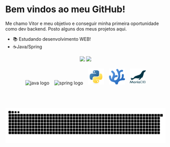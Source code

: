 
<div align="left">
  
  # Bem vindos ao meu GitHub! 

  Me chamo Vitor e meu objetivo e conseguir minha primeira oportunidade como dev backend. Posto alguns dos meus projetos aqui.
</div>

<div align="left">
  
  - 📚 Estudando desenvolvimento WEB!
  - ☕Java/Spring
</div>

<div align="center">
  <img align="center" src="https://github-readme-stats.vercel.app/api?username=oliveir4-vitor&show_icons=true&theme=radical" height="150" />
   <img align="center" src="https://github-readme-stats.vercel.app/api/top-langs/?username=oliveir4-vitor&theme=radical&layout=compact" />
  <!-- <img src="https://github-readme-stats.vercel.app/api?username=oliveir4-vitor&hide_title=false&hide_rank=false&show_icons=true&skip-validation=push&count_private=true&disable_animations=false&theme=dracula&locale=pt-br&hide_border=false" height="150" alt="stats graph"  />
  <img src="https://github-readme-stats.vercel.app/api/top-langs?username=oliveir4-vitor&locale=pt-br&hide_title=false&layout=compact&card_width=320&langs_count=5&theme=dracula&hide_border=false" height="150" alt="languages graph"  /> -->
</div>

###
<div align="center">
  <img src="https://cdn.jsdelivr.net/gh/devicons/devicon/icons/java/java-original.svg" height="50" alt="java logo" />
  <span>&nbsp;&nbsp;</span>
  <img src="https://cdn.jsdelivr.net/gh/devicons/devicon/icons/spring/spring-original.svg" height="50" alt="spring logo" />
  <span>&nbsp;&nbsp;</span>
  <img src="https://github.com/devicons/devicon/blob/v2.17.0/icons/python/python-original.svg" height="50" alt="python logo" />
  <span>&nbsp;&nbsp;</span>
  <img src="https://github.com/devicons/devicon/blob/v2.17.0/icons/vscodium/vscodium-original.svg" height="50" alt="python logo" />
  <span>&nbsp;&nbsp;</span>
  <img src="https://github.com/devicons/devicon/blob/v2.17.0/icons/mariadb/mariadb-original-wordmark.svg" height="50" alt="python logo" />
</div>

#

<div align="center">
  <br clear="both">
  
  ![snake animation](https://github.com/oliveir4-vitor/oliveir4-vitor/blob/output/snake.svg)
</div>

###
